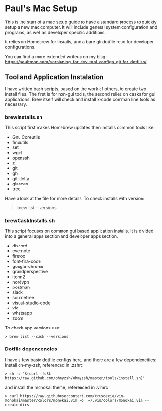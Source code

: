 # Paul's Mac Setup
This is the start of a mac setup guide to have a standard process to quickly setup a new mac computer.  It will include general system configuration and programs, as well as developer specific additions.  

It relies on Homebrew for installs, and a bare git dotfile repo for developer configurations.

You can find a more extended writeup on my blog: https://paultman.com/versioning-for-dev-tool-configs-git-for-dotfiles/

## Tool and Application Instalation
I have written bash scripts, based on the work of others, to create two install files.  The first is for non-gui tools, the second relies on casks for gui applications.  Brew itself will check and install x-code comman line tools as necessary.

### brewInstalls.sh
This script first makes Homebrew updates then installs common tools like: 
- Gnu Coreutils
- findutils
- set
- wget
- openssh
- z
- git
- gh
- git-delta
- glances
- tree

Have a look at the file for more details.
To check installs with version:
> brew list --versions

### brewCaskInstalls.sh
This script focuses on common gui based application installs.  It is divided into a general apps section and developer apps section.
- discord
- evernote
- firefox
- font-fira-code
- google-chrome
- grandperspective
- iterm2
- nordvpn
- postman
- slack
- sourcetree
- visual-studio-code
- vlc
- whatsapp
- zoom

To check app versions use:

`> brew list --cask --versions`

### Dotfile dependencies
I have a few basic dotfile configs here, and there are a few dependencities:
Install oh-my-zsh, referenced in .zshrc

`> sh -c "$(curl -fsSL https://raw.github.com/ohmyzsh/ohmyzsh/master/tools/install.sh)"`

and install the monokai theme, referenced in .vimrc

`> curl https://raw.githubusercontent.com/crusoexia/vim-monokai/master/colors/monokai.vim -o  ~/.vim/colors/monokai.vim --create-dirs`